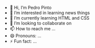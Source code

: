 - 👋 Hi, I’m Pedro Pinto
- 👀 I’m interested in learning news things
- 🌱 I’m currently learning HTML and CSS
- 💞️ I’m looking to collaborate on  
- 📫 How to reach me ...
- 😄 Pronouns: ...
- ⚡ Fun fact: ...

<!---
PeTroX4/PeTroX4 is a ✨ special ✨ repository because its `README.md` (this file) appears on your GitHub profile.
You can click the Preview link to take a look at your changes.
--->

